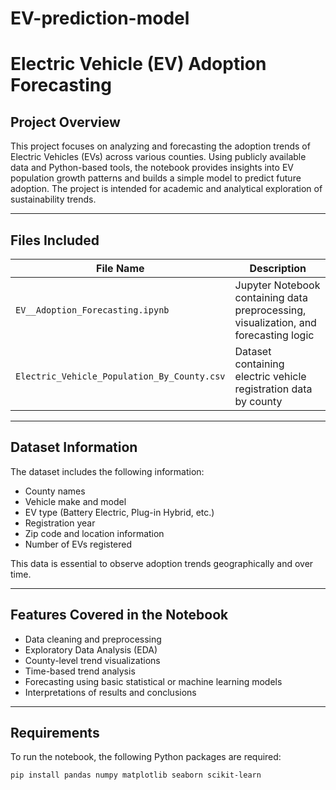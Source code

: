 # EV-prediction-model
# Electric Vehicle (EV) Adoption Forecasting

## Project Overview

This project focuses on analyzing and forecasting the adoption trends of Electric Vehicles (EVs) across various counties. Using publicly available data and Python-based tools, the notebook provides insights into EV population growth patterns and builds a simple model to predict future adoption. The project is intended for academic and analytical exploration of sustainability trends.

---

## Files Included

| File Name                                   | Description                                                   |
|--------------------------------------------|---------------------------------------------------------------|
| `EV__Adoption_Forecasting.ipynb`           | Jupyter Notebook containing data preprocessing, visualization, and forecasting logic |
| `Electric_Vehicle_Population_By_County.csv`| Dataset containing electric vehicle registration data by county |

---

## Dataset Information

The dataset includes the following information:
- County names
- Vehicle make and model
- EV type (Battery Electric, Plug-in Hybrid, etc.)
- Registration year
- Zip code and location information
- Number of EVs registered

This data is essential to observe adoption trends geographically and over time.

---

## Features Covered in the Notebook

- Data cleaning and preprocessing
- Exploratory Data Analysis (EDA)
- County-level trend visualizations
- Time-based trend analysis
- Forecasting using basic statistical or machine learning models
- Interpretations of results and conclusions

---

## Requirements

To run the notebook, the following Python packages are required:

```bash
pip install pandas numpy matplotlib seaborn scikit-learn
